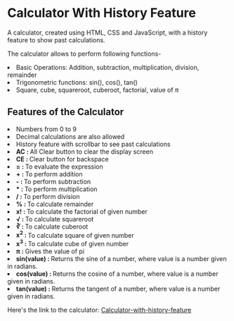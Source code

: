 <h1>Calculator With History Feature</h1>
A calculator, created using HTML, CSS and JavaScript, with a history feature to show past calculations.

The calculator allows to perform following functions-

<li>Basic Operations: Addition, subtraction, multiplication, division, remainder
<li>Trigonometric functions: sin(), cos(), tan()
<li>Square, cube, squareroot, cuberoot, factorial, value of π

<h2>Features of the Calculator</h2>
<li>Numbers from 0 to 9
<li>Decimal calculations are also allowed
<li>History feature with scrollbar to see past calculations
<li><b>AC : </b>All Clear button to clear the display screen
<li><b>CE : </b>Clear button for backspace
<li><b> = : </b>To evaluate the expression
<li><b> + : </b>To perform addition
<li><b> - : </b>To perform subtraction
<li><b> * : </b>To perform multiplication
<li><b> / : </b>To perform division
<li><b> % : </b>To calculate remainder
<li><b>x! : </b>To calculate the factorial of given number
<li><b>√ : </b>To calculate squareroot
<li><b>&#8731 : </b>To calculate cuberoot
<li><b>x<sup>2</sup> : </b>To calculate square of given number
<li><b>x<sup>3</sup> : </b>To calculate cube of given number
<li><b>π : </b> Gives the value of pi
<li><b>sin(value) : </b>Returns the sine of a number, where value is a number given in radians. 
<li><b>cos(value) : </b>Returns the cosine of a number, where value is a number given in radians. 
<li><b>tan(value) : </b>Returns the tangent of a number, where value is a number given in radians.

Here's the link to the calculator: <a href="https://calculatorwithhistoryfeature.vercel.app/">Calculator-with-history-feature</a>
